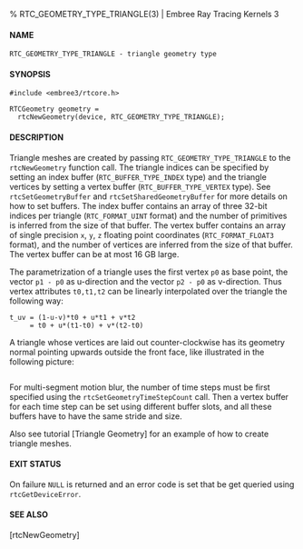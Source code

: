 % RTC_GEOMETRY_TYPE_TRIANGLE(3) | Embree Ray Tracing Kernels 3

#### NAME

    RTC_GEOMETRY_TYPE_TRIANGLE - triangle geometry type

#### SYNOPSIS

    #include <embree3/rtcore.h>

    RTCGeometry geometry =
      rtcNewGeometry(device, RTC_GEOMETRY_TYPE_TRIANGLE);

#### DESCRIPTION

Triangle meshes are created by passing `RTC_GEOMETRY_TYPE_TRIANGLE` to
the `rtcNewGeometry` function call. The triangle indices can be
specified by setting an index buffer (`RTC_BUFFER_TYPE_INDEX` type)
and the triangle vertices by setting a vertex buffer
(`RTC_BUFFER_TYPE_VERTEX` type). See `rtcSetGeometryBuffer` and
`rtcSetSharedGeometryBuffer` for more details on how to set
buffers. The index buffer contains an array of three 32-bit indices
per triangle (`RTC_FORMAT_UINT` format) and the number of primitives is
inferred from the size of that buffer. The vertex buffer contains an
array of single precision `x`, `y`, `z` floating point coordinates
(`RTC_FORMAT_FLOAT3` format), and the number of vertices are inferred
from the size of that buffer. The vertex buffer can be at most 16 GB
large.

The parametrization of a triangle uses the first vertex `p0` as base
point, the vector `p1 - p0` as u-direction and the vector `p2 - p0` as
v-direction. Thus vertex attributes `t0,t1,t2` can be linearly
interpolated over the triangle the following way:

    t_uv = (1-u-v)*t0 + u*t1 + v*t2
         = t0 + u*(t1-t0) + v*(t2-t0)

A triangle whose vertices are laid out counter-clockwise has its
geometry normal pointing upwards outside the front face, like
illustrated in the following picture:

``` {image=imgTriangleUV}
```

For multi-segment motion blur, the number of time steps must be first
specified using the `rtcSetGeometryTimeStepCount` call. Then a vertex
buffer for each time step can be set using different buffer slots, and
all these buffers have to have the same stride and size.

Also see tutorial [Triangle Geometry] for an example of how to create
triangle meshes.

#### EXIT STATUS

On failure `NULL` is returned and an error code is set that be get
queried using `rtcGetDeviceError`.

#### SEE ALSO

[rtcNewGeometry]
